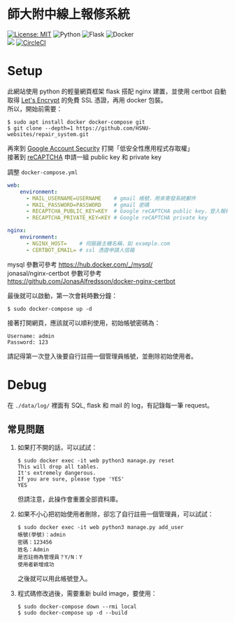 # 師大附中線上報修系統
[![License: MIT](https://img.shields.io/badge/License-MIT-yellow.svg?style=for-the-badge)](https://opensource.org/licenses/MIT)
<img alt="Python" src="https://img.shields.io/badge/python-%2314354C.svg?style=for-the-badge&logo=python&logoColor=white"/>
<img alt="Flask" src="https://img.shields.io/badge/flask-%23000.svg?style=for-the-badge&logo=flask&logoColor=white"/>
<img alt="Docker" src="https://img.shields.io/badge/docker-%230db7ed.svg?style=for-the-badge&logo=docker&logoColor=white"/>  
<img src="https://www.code-inspector.com/project/23019/status/svg">
[![CircleCI](https://circleci.com/gh/HSNU-websites/repair_system.svg?style=shield)](https://circleci.com/gh/HSNU-websites/repair_system)

# Setup
此網站使用 python 的輕量網頁框架 flask 搭配 nginx 建置，並使用 certbot 自動取得 [Let's Encrypt](https://letsencrypt.org/) 的免費 SSL 憑證，再用 docker 包裝。  
所以，開始前需要：
```shell
$ sudo apt install docker docker-compose git
$ git clone --depth=1 https://github.com/HSNU-websites/repair_system.git
```

再來到 [Google Account Security](https://myaccount.google.com/security) 打開「低安全性應用程式存取權」  
接著到 [reCAPTCHA](https://www.google.com/recaptcha/admin/create) 申請一組  public key 和 private key

調整 `docker-compose.yml`
```yml
web:
    environment:
      - MAIL_USERNAME=USERNAME    # gmail 帳號，用來寄發系統郵件
      - MAIL_PASSWORD=PASSWORD    # gmail 密碼
      - RECAPTCHA_PUBLIC_KEY=KEY  # Google reCAPTCHA public key，登入報修系統時驗證
      - RECAPTCHA_PRIVATE_KEY=KEY # Google reCAPTCHA private key

nginx:
    environment:
      - NGINX_HOST=    # 伺服器主機名稱，如 example.com
      - CERTBOT_EMAIL= # ssl 憑證申請人信箱
```
mysql 參數可參考 https://hub.docker.com/_/mysql/  
jonasal/nginx-certbot 參數可參考 https://github.com/JonasAlfredsson/docker-nginx-certbot

最後就可以啟動，第一次會耗時數分鐘：
```shell
$ sudo docker-compose up -d
```

接著打開網頁，應該就可以順利使用，初始帳號密碼為：
```
Username: admin
Password: 123
```
請記得第一次登入後要自行註冊一個管理員帳號，並刪除初始使用者。

# Debug
在 `./data/log/` 裡面有 SQL, flask 和 mail 的 log，有記錄每一筆 request。

## 常見問題
1. 如果打不開的話，可以試試：
    ```shell
    $ sudo docker exec -it web python3 manage.py reset
    This will drop all tables.
    It's extremely dangerous.
    If you are sure, please type 'YES'
    YES
    ```
    但請注意，此操作會重置全部資料庫。

2. 如果不小心把初始使用者刪除，卻忘了自行註冊一個管理員，可以試試：
    ```shell
    $ sudo docker exec -it web python3 manage.py add_user
    帳號(學號)：admin
    密碼：123456
    姓名：Admin
    是否註冊為管理員？Y/N：Y
    使用者新增成功
    ```
    之後就可以用此帳號登入。

3. 程式碼修改過後，需要重新 build image，要使用：
    ```shell
    $ sudo docker-compose down --rmi local
    $ sudo docker-compose up -d --build
    ```
